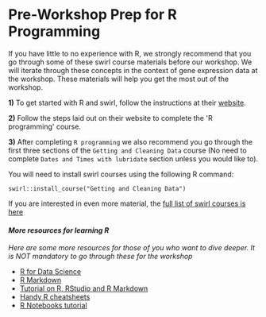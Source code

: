 # Pre-Workshop Prep for R Programming

If you have little to no experience with R, we strongly recommend that you go through some of these swirl course materials before our workshop.
We will iterate through these concepts in the context of gene expression data at the workshop. These materials will help you get the most out of the workshop.

**1)** To get started with R and swirl, follow the instructions at their [website](https://swirlstats.com/students.html).

**2)** Follow the steps laid out on their website to complete the 'R programming' course.

**3)** After completing `R programming` we also recommend you go through the first three sections of the `Getting and Cleaning Data` course (No need to complete `Dates and Times with lubridate` section unless you would like to).

You will need to install swirl courses using the following R command:

```
swirl::install_course("Getting and Cleaning Data")
```

If you are interested in even more material, the [full list of swirl courses is here](https://swirlstats.com/scn/title.html)

#### *More resources for learning R*
*Here are some more resources for those of you who want to dive deeper. It is NOT mandatory to go through these for the workshop*
+ [R for Data Science](https://r4ds.had.co.nz/)  
+ [R Markdown](http://rmarkdown.rstudio.com)  
+ [Tutorial on R, RStudio and R Markdown](https://ismayc.github.io/rbasics-book/)  
+ [Handy R cheatsheets](https://www.rstudio.com/resources/cheatsheets/)  
+ [R Notebooks tutorial](https://bookdown.org/yihui/rmarkdown/)  

